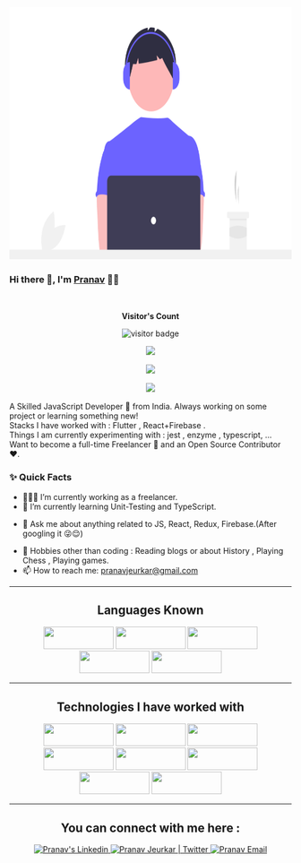 
<p align="center">
  <img src="https://github.com/PranavJeurkar/PranavJeurkar/blob/main/code.png" width="750" height="450">
</p>

### Hi there 👋, I'm [Pranav](https://github.com/PranavJeurkar) 👨‍💻

<br/>


<p align="center"><b>Visitor's Count</b></p>
<p align="center"><img src="https://profile-counter.glitch.me/pranavjeurkar/count.svg" alt="visitor badge"/></p>
<p align="center"><img src="https://github-readme-stats.vercel.app/api/top-langs/?username=PranavJeurkar&layout=compact&hide=TSQL&theme=chartreuse-dark"></p>
<p align="center" ><img src="https://github-readme-stats.vercel.app/api?username=PranavJeurkar&count_private=true&show_icons=true&&theme=chartreuse-dark&include_all_commits=true" width="400"></p> 
<p align="center" ><img src="https://github-readme-streak-stats.herokuapp.com?user=PranavJeurkar&theme=chartreuse-dark"></p>

<p>
A Skilled  JavaScript Developer 🚀 from India. Always working on some project or learning something new!
<br/>
Stacks I have worked with : Flutter , React+Firebase .
<br/>  
Things I am currently experimenting with : jest , enzyme , typescript, ...
<br/>
Want to become a full-time Freelancer 💸 and an Open Source Contributor ❤️.
</p>

  
### ✨ Quick Facts

- 👨🏽‍💻 I’m currently working as a freelancer.
- 🌱 I’m currently learning Unit-Testing and TypeScript.
<!--- 🤔 I’m looking for help for my future MERN projects.-->
- 💬 Ask me about anything related to JS, React, Redux, Firebase.(After googling it 😜😌)
<!--- ⚡️ Fun-Fact: I sleep at 6am 🙃. -->
- 🎿 Hobbies other than coding : Reading blogs or about History , Playing Chess , Playing games.
- 📫 How to reach me: pranavjeurkar@gmail.com

<hr>
 <h2 align="center">Languages Known</h2>
 <div align="center">
    <img src="https://img.shields.io/badge/C-00599C?style=for-the-badge&logo=c&logoColor=white" width="125px" height="40px"/>
    <img src="https://img.shields.io/badge/C%2B%2B-00599C?style=for-the-badge&logo=c%2B%2B&logoColor=white" width="125px" height="40px"/>
    <img src="https://img.shields.io/badge/HTML5-E34F26?style=for-the-badge&logo=html5&logoColor=white" width="125px" height="40px"/>
    <img src="https://img.shields.io/badge/CSS3-1572B6?style=for-the-badge&logo=css3&logoColor=white" width="125px" height="40px"/>
    <img src="https://img.shields.io/badge/JavaScript-323330?style=for-the-badge&logo=javascript&logoColor=F7DF1E" width="125px" height="40px"/>
  </div>
 </h2>
 <hr>
 <h2 align="center">Technologies I have worked with</h2>
<div align="center">
    <img src="https://img.shields.io/badge/react%20-%2320232a.svg?&style=for-the-badge&logo=react&logoColor=%2361DAFB" width="125px" height="40px"/>
    <img src="https://img.shields.io/badge/Firebase-ffca28?style=for-the-badge&logo=firebase&logoColor=white" width="125px" height="40px"/>
    <img src="https://img.shields.io/badge/Material--UI-0081CB?style=for-the-badge&logo=material-ui&logoColor=white" width="125px" height="40px"/>  
    <img src="https://img.shields.io/badge/Bootstrap-563D7C?style=for-the-badge&logo=bootstrap&logoColor=white" width="125px" height="40px"/>
    <img src="https://img.shields.io/badge/Git-F05032?style=for-the-badge&logo=git&logoColor=white" width="125px" height="40px"/>
    <img src="https://img.shields.io/badge/MySQL-00000F?style=for-the-badge&logo=mysql&logoColor=white" width="125px" height="40px"/>
    <img src="https://img.shields.io/badge/Flutter-02569B?style=for-the-badge&logo=flutter&logoColor=white"width="125px" height="40px"/>
    <img src="https://img.shields.io/badge/Android_Studio-3DDC84?style=for-the-badge&logo=android-studio&logoColor=white" width="125px" height="40px"/>
    
</div>
<hr>

<h2 align="center">You can connect with me here :</h2>
<div align="center">
  <a href="https://www.linkedin.com/in/pranav-jeurkar-77a134176/">
    <img alt="Pranav's Linkedin" width="150px" height="40px" src="https://img.shields.io/badge/LinkedIn-0077B5?style=for-the-badge&logo=linkedin&logoColor=white" />
  </a>

  <a href="https://twitter.com/pranav_jeurkar">
    <img alt="Pranav Jeurkar | Twitter" width="150px" height="40px" src="https://img.shields.io/badge/Twitter-1DA1F2?style=for-the-badge&logo=twitter&logoColor=white" />
  </a>

  <a href="mailto:pranavjeurkar@gmail.com">
    <img alt="Pranav Email" width="125px" height="40px" src="https://img.shields.io/badge/Gmail-D14836?style=for-the-badge&logo=gmail&logoColor=white" />
  </a>
<div>
